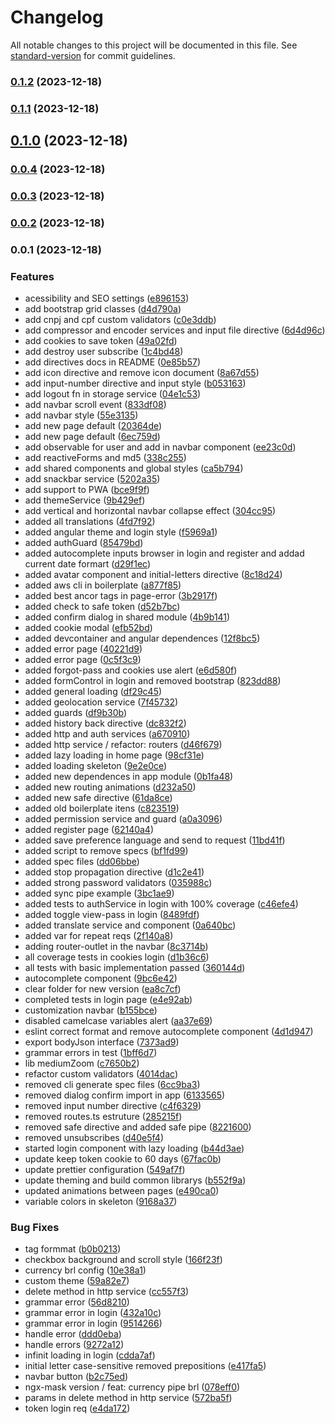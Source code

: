 # Changelog

All notable changes to this project will be documented in this file. See [standard-version](https://github.com/conventional-changelog/standard-version) for commit guidelines.

### [0.1.2](https://bitbucket.org/noclaftech/boilerplate-web-angular/compare/v0.1.1...v0.1.2) (2023-12-18)

### [0.1.1](https://bitbucket.org/noclaftech/boilerplate-web-angular/compare/v0.1.0...v0.1.1) (2023-12-18)

## [0.1.0](https://bitbucket.org/noclaftech/boilerplate-web-angular/compare/v0.0.4...v0.1.0) (2023-12-18)

### [0.0.4](https://bitbucket.org/noclaftech/boilerplate-web-angular/compare/v0.0.3...v0.0.4) (2023-12-18)

### [0.0.3](https://bitbucket.org/noclaftech/boilerplate-web-angular/compare/v0.0.2...v0.0.3) (2023-12-18)

### [0.0.2](https://bitbucket.org/noclaftech/boilerplate-web-angular/compare/v0.0.1...v0.0.2) (2023-12-18)

### 0.0.1 (2023-12-18)


### Features

* acessibility and SEO settings ([e896153](https://bitbucket.org/noclaftech/boilerplate-web-angular/commit/e896153be5217f2d978a8603bafe4254975e969d))
* add bootstrap grid classes ([d4d790a](https://bitbucket.org/noclaftech/boilerplate-web-angular/commit/d4d790ad532353e0c0806a1d3dd88f62df6dd388))
* add cnpj and cpf custom validators ([c0e3ddb](https://bitbucket.org/noclaftech/boilerplate-web-angular/commit/c0e3ddb4f45c911c957ed1e1ed9e10526d0056a6))
* add compressor and encoder services and input file directive ([6d4d96c](https://bitbucket.org/noclaftech/boilerplate-web-angular/commit/6d4d96c13932fe061b02eff8cc8aec45b0d31f50))
* add cookies to save token ([49a02fd](https://bitbucket.org/noclaftech/boilerplate-web-angular/commit/49a02fd122c3217befb7a1aacb9ee849f9ed24f1))
* add destroy user subscribe ([1c4bd48](https://bitbucket.org/noclaftech/boilerplate-web-angular/commit/1c4bd48276bc0f947fa9cb4728a943a42d7fd247))
* add directives docs in README ([0e85b57](https://bitbucket.org/noclaftech/boilerplate-web-angular/commit/0e85b57e80bd32a3036fd7ea914c7f15ed94f335))
* add icon directive and remove icon document ([8a67d55](https://bitbucket.org/noclaftech/boilerplate-web-angular/commit/8a67d5503d91199c046127b0cde668f9551623b0))
* add input-number directive and input style ([b053163](https://bitbucket.org/noclaftech/boilerplate-web-angular/commit/b0531632fa7feb580e156b3710995471df708ad3))
* add logout fn in storage service ([04e1c53](https://bitbucket.org/noclaftech/boilerplate-web-angular/commit/04e1c53b6ee216df9ff9d82221c3a91334404de8))
* add navbar scroll event ([833df08](https://bitbucket.org/noclaftech/boilerplate-web-angular/commit/833df08cf1fff89d8538446bd4742b35aba4e979))
* add navbar style ([55e3135](https://bitbucket.org/noclaftech/boilerplate-web-angular/commit/55e3135d49058de06310e9305676349da402196d))
* add new page default ([20364de](https://bitbucket.org/noclaftech/boilerplate-web-angular/commit/20364de671339da7ba897702a4efce7a47352899))
* add new page default ([6ec759d](https://bitbucket.org/noclaftech/boilerplate-web-angular/commit/6ec759df690dd8c93614799f478802713cb69f54))
* add observable for user and add in navbar component ([ee23c0d](https://bitbucket.org/noclaftech/boilerplate-web-angular/commit/ee23c0de85db10f58b55a8cd704c880bbc433c6e))
* add reactiveForms and md5 ([338c255](https://bitbucket.org/noclaftech/boilerplate-web-angular/commit/338c2551c2d87582127e038531db866bf0ada103))
* add shared components and global styles ([ca5b794](https://bitbucket.org/noclaftech/boilerplate-web-angular/commit/ca5b79413dc07c91afa2862d0f401be24e94b8dc))
* add snackbar service ([5202a35](https://bitbucket.org/noclaftech/boilerplate-web-angular/commit/5202a354cd7f13d19f6149a9e3f6f58aa1c11dd5))
* add support to PWA ([bce9f9f](https://bitbucket.org/noclaftech/boilerplate-web-angular/commit/bce9f9f10155c34f3393d9b77022c719432dad78))
* add themeService ([9b429ef](https://bitbucket.org/noclaftech/boilerplate-web-angular/commit/9b429ef8240ba13ea968cfd7cf2519a107c68d24))
* add vertical and horizontal navbar collapse effect ([304cc95](https://bitbucket.org/noclaftech/boilerplate-web-angular/commit/304cc95bec9fb7373ec137636f0fd8b3ead7bc12))
* added all translations ([4fd7f92](https://bitbucket.org/noclaftech/boilerplate-web-angular/commit/4fd7f92cc35e5aece9a9c511f672dae470c52df7))
* added angular theme and login style ([f5969a1](https://bitbucket.org/noclaftech/boilerplate-web-angular/commit/f5969a10945cb1f46dc3137b96b529677b960b4b))
* added authGuard ([85479bd](https://bitbucket.org/noclaftech/boilerplate-web-angular/commit/85479bd867ef4f8836166e7fa465e40387b9e6d7))
* added autocomplete inputs browser in login and register and addad current date formart ([d29f1ec](https://bitbucket.org/noclaftech/boilerplate-web-angular/commit/d29f1ecb9bd9c650506b6051e1401fe446209fb5))
* added avatar component and initial-letters directive ([8c18d24](https://bitbucket.org/noclaftech/boilerplate-web-angular/commit/8c18d245629a08dd48c0c409c4bebf48f6987e54))
* added aws cli in boilerplate ([a877f85](https://bitbucket.org/noclaftech/boilerplate-web-angular/commit/a877f85bb13af64cc13e93d974bfab30702223b6))
* added best ancor tags in page-error ([3b2917f](https://bitbucket.org/noclaftech/boilerplate-web-angular/commit/3b2917f261d55125e7c74661378694c339ccaad2))
* added check to safe token ([d52b7bc](https://bitbucket.org/noclaftech/boilerplate-web-angular/commit/d52b7bc2a94250beed2e10979a850cfaf7d1ef1b))
* added confirm dialog in shared module ([4b9b141](https://bitbucket.org/noclaftech/boilerplate-web-angular/commit/4b9b1412807451362298f4bd6fe699531dd61858))
* added cookie modal ([efb52bd](https://bitbucket.org/noclaftech/boilerplate-web-angular/commit/efb52bd6e0830793c13aba36c5f0ade351a30422))
* added devcontainer and angular dependences ([12f8bc5](https://bitbucket.org/noclaftech/boilerplate-web-angular/commit/12f8bc5f81cbdf3bb36fa91560ee19e276e35a0f))
* added error page ([40221d9](https://bitbucket.org/noclaftech/boilerplate-web-angular/commit/40221d9a7296867fba106e6a3d4145e0fe1394ca))
* added error page ([0c5f3c9](https://bitbucket.org/noclaftech/boilerplate-web-angular/commit/0c5f3c98f9044fd37b401f165be0532bf4487f82))
* added forgot-pass and cookies use alert ([e6d580f](https://bitbucket.org/noclaftech/boilerplate-web-angular/commit/e6d580ff7da0ca178393b8276cd1f422943bffec))
* added formControl in login and removed bootstrap ([823dd88](https://bitbucket.org/noclaftech/boilerplate-web-angular/commit/823dd887d7b887240ef4a1e071aa651bc1510d05))
* added general loading ([df29c45](https://bitbucket.org/noclaftech/boilerplate-web-angular/commit/df29c45ddd029384a0c72949746992ae0945400c))
* added geolocation service ([7f45732](https://bitbucket.org/noclaftech/boilerplate-web-angular/commit/7f4573213ce8d850361744ace65714be1ac04131))
* added guards ([df9b30b](https://bitbucket.org/noclaftech/boilerplate-web-angular/commit/df9b30bd09e01e6914d2d61b714d37a261d663b6))
* added history back directive ([dc832f2](https://bitbucket.org/noclaftech/boilerplate-web-angular/commit/dc832f271fd682311a14b0cedb946a350f9457fd))
* added http and auth services ([a670910](https://bitbucket.org/noclaftech/boilerplate-web-angular/commit/a670910f00a5a743a528ac36704142ff79f78ddf))
* added http service / refactor: routers ([d46f679](https://bitbucket.org/noclaftech/boilerplate-web-angular/commit/d46f679e46f9463a237c928be841693becff5c9a))
* added lazy loading in home page ([98cf31e](https://bitbucket.org/noclaftech/boilerplate-web-angular/commit/98cf31e6182ccdf124e4f1276fa1a9c4bd908113))
* added loading skeleton ([9e2e0ce](https://bitbucket.org/noclaftech/boilerplate-web-angular/commit/9e2e0ceb91889314e32864b2ec3c990c133572c6))
* added new dependences in app module ([0b1fa48](https://bitbucket.org/noclaftech/boilerplate-web-angular/commit/0b1fa48b392671074e3ffa63111277fb3b697a27))
* added new routing animations ([d232a50](https://bitbucket.org/noclaftech/boilerplate-web-angular/commit/d232a50d7b743cd89dac056cd92b35c38abab4be))
* added new safe directive ([61da8ce](https://bitbucket.org/noclaftech/boilerplate-web-angular/commit/61da8ce3be2a344bc252208a17f3274297fb522e))
* added old boilerplate itens ([c823519](https://bitbucket.org/noclaftech/boilerplate-web-angular/commit/c823519da028381a083f5b14adf3a888d9af5822))
* added permission service and guard ([a0a3096](https://bitbucket.org/noclaftech/boilerplate-web-angular/commit/a0a3096fd65f41ff45aae9b5133992513c292204))
* added register page ([62140a4](https://bitbucket.org/noclaftech/boilerplate-web-angular/commit/62140a45119ad03595ce39c9bc98bcc3dcb56cd4))
* added save preference language and send to request ([11bd41f](https://bitbucket.org/noclaftech/boilerplate-web-angular/commit/11bd41fa9bac890c505bb4ba1ca198e2ac94611d))
* added script to remove specs ([bf1fd99](https://bitbucket.org/noclaftech/boilerplate-web-angular/commit/bf1fd991313f7bfcb507f9116df06896061ee43a))
* added spec files ([dd06bbe](https://bitbucket.org/noclaftech/boilerplate-web-angular/commit/dd06bbee63ad267dd5825d813d23d614f91475c6))
* added stop propagation directive ([d1c2e41](https://bitbucket.org/noclaftech/boilerplate-web-angular/commit/d1c2e41a94acd98a60c502f436b97eb7d5e9701b))
* added strong password validators ([035988c](https://bitbucket.org/noclaftech/boilerplate-web-angular/commit/035988c7e3554d4b5f4b5c5240174f5d16ccad96))
* added sync pipe example ([3bc1ae9](https://bitbucket.org/noclaftech/boilerplate-web-angular/commit/3bc1ae930e5e9785e354b72834dc20ef42cdd0a7))
* added tests to authService in login with 100% coverage ([c46efe4](https://bitbucket.org/noclaftech/boilerplate-web-angular/commit/c46efe4cabdec7bf2d783c3d858a8ddd81c17f56))
* added toggle view-pass in login ([8489fdf](https://bitbucket.org/noclaftech/boilerplate-web-angular/commit/8489fdf6cb95ee85f21a895591f2939e2cc95e15))
* added translate service and component ([0a640bc](https://bitbucket.org/noclaftech/boilerplate-web-angular/commit/0a640bcdf8bb949d6a6089b3a85d872f812a4699))
* added var for repeat reqs ([2f140a8](https://bitbucket.org/noclaftech/boilerplate-web-angular/commit/2f140a8cf130191f6ab0a9ce7324a1ab941b3a97))
* adding router-outlet in the navbar ([8c3714b](https://bitbucket.org/noclaftech/boilerplate-web-angular/commit/8c3714bfa2aa81152f632abf226c9ec2b477ff13))
* all coverage tests in cookies login ([d1b36c6](https://bitbucket.org/noclaftech/boilerplate-web-angular/commit/d1b36c64cf79a30134e8f1929e89e68ea479e661))
* all tests with basic implementation passed ([360144d](https://bitbucket.org/noclaftech/boilerplate-web-angular/commit/360144dccb3ac5ba5e950a886c89d7b0d547f9a0))
* autocomplete component ([9bc6e42](https://bitbucket.org/noclaftech/boilerplate-web-angular/commit/9bc6e429aafa19ce649aacb7a634870d9ecfa3f4))
* clear folder for new version ([ea8c7cf](https://bitbucket.org/noclaftech/boilerplate-web-angular/commit/ea8c7cf4b1e99d2fb41b32a4e896533f1dd13792))
* completed tests in login page ([e4e92ab](https://bitbucket.org/noclaftech/boilerplate-web-angular/commit/e4e92abbb84b5cc1c291cbad86d605e960b29a3b))
* customization navbar ([b155bce](https://bitbucket.org/noclaftech/boilerplate-web-angular/commit/b155bce138e749d353ca2b8fb70f36a2760eb3ef))
* disabled camelcase variables alert ([aa37e69](https://bitbucket.org/noclaftech/boilerplate-web-angular/commit/aa37e69ef4f37f372cebf4d93bc9bc8af749fde2))
* eslint correct format and remove autocomplete component ([4d1d947](https://bitbucket.org/noclaftech/boilerplate-web-angular/commit/4d1d9476c347b50b7ecc9485c29b5f567e58115e))
* export bodyJson interface ([7373ad9](https://bitbucket.org/noclaftech/boilerplate-web-angular/commit/7373ad9494699435b921f29b3c1e632aadea06b1))
* grammar errors in test ([1bff6d7](https://bitbucket.org/noclaftech/boilerplate-web-angular/commit/1bff6d7c89cdd628a52174222853f3057dd7ba19))
* lib mediumZoom ([c7650b2](https://bitbucket.org/noclaftech/boilerplate-web-angular/commit/c7650b266cea6722fc2e4f40d67f5cb967c8a53a))
* refactor custom validators ([4014dac](https://bitbucket.org/noclaftech/boilerplate-web-angular/commit/4014dac8461fc013ce827b5b0f9fe471f67cf5cb))
* removed cli generate spec files ([6cc9ba3](https://bitbucket.org/noclaftech/boilerplate-web-angular/commit/6cc9ba324032039ab2ea7ef33d47f78774452093))
* removed dialog confirm import in app ([6133565](https://bitbucket.org/noclaftech/boilerplate-web-angular/commit/6133565c91c754231bc017ced254c3b0dddbd54b))
* removed input number directive ([c4f6329](https://bitbucket.org/noclaftech/boilerplate-web-angular/commit/c4f63291c092d5fbfe3f6ebd32e7b6fc049da83b))
* removed routes.ts estruture ([285215f](https://bitbucket.org/noclaftech/boilerplate-web-angular/commit/285215fb068a0e0a61d705af40a35fec4a99cb4c))
* removed safe directive and added safe pipe ([8221600](https://bitbucket.org/noclaftech/boilerplate-web-angular/commit/822160024f229156d6d59188b28339761aa4cf6e))
* removed unsubscribes ([d40e5f4](https://bitbucket.org/noclaftech/boilerplate-web-angular/commit/d40e5f49938e67728dc8ed2cf5e31ac0f09537fd))
* started login component with lazy loading ([b44d3ae](https://bitbucket.org/noclaftech/boilerplate-web-angular/commit/b44d3ae146ef3e8c74b298a82f233c480b4c4259))
* update keep token cookie to 60 days ([67fac0b](https://bitbucket.org/noclaftech/boilerplate-web-angular/commit/67fac0bbdf8e4a67b3427bc55b430d937184b228))
* update prettier configuration ([549af7f](https://bitbucket.org/noclaftech/boilerplate-web-angular/commit/549af7fb3e6a5177fc981ebdae375013677b5bb3))
* update theming and build common librarys ([b552f9a](https://bitbucket.org/noclaftech/boilerplate-web-angular/commit/b552f9ad320ddfb5a75d90b98ba26d2ce3281c1a))
* updated animations between pages ([e490ca0](https://bitbucket.org/noclaftech/boilerplate-web-angular/commit/e490ca0159fa31f209a752ac2b153f23de4b51df))
* variable colors in skeleton ([9168a37](https://bitbucket.org/noclaftech/boilerplate-web-angular/commit/9168a3724886f5af0630deb66f345f1db60adb77))


### Bug Fixes

* <icon> tag formmat ([b0b0213](https://bitbucket.org/noclaftech/boilerplate-web-angular/commit/b0b02136ddb11ac9082e2407678a424444b5448e))
* checkbox background and scroll style ([166f23f](https://bitbucket.org/noclaftech/boilerplate-web-angular/commit/166f23fe7b8f6cc3035adcd3204194ee7e4eecf0))
* currency brl config ([10e38a1](https://bitbucket.org/noclaftech/boilerplate-web-angular/commit/10e38a150b4f0c23b8605a945b018d70d20c5260))
* custom theme ([59a82e7](https://bitbucket.org/noclaftech/boilerplate-web-angular/commit/59a82e7039d00825c1cc1336f66dbfbcfa26069b))
* delete method in http service ([cc557f3](https://bitbucket.org/noclaftech/boilerplate-web-angular/commit/cc557f317757211b095e1e5df64529f233e77b9d))
* grammar error ([56d8210](https://bitbucket.org/noclaftech/boilerplate-web-angular/commit/56d8210f27d008a6823f76d2d1c383facf5409a9))
* grammar error in login ([432a10c](https://bitbucket.org/noclaftech/boilerplate-web-angular/commit/432a10cc710e2a089a0aed8daf22bd5990aea170))
* grammar error in login ([9514266](https://bitbucket.org/noclaftech/boilerplate-web-angular/commit/9514266067e57c04fb3b2b497c46ce97624cb8e9))
* handle error ([ddd0eba](https://bitbucket.org/noclaftech/boilerplate-web-angular/commit/ddd0eba8685792164a4e4528469fc488760bd511))
* handle errors ([9272a12](https://bitbucket.org/noclaftech/boilerplate-web-angular/commit/9272a125c2c82fb862ed81eaf0a372d535694ac5))
* infinit loading in login ([cdda7af](https://bitbucket.org/noclaftech/boilerplate-web-angular/commit/cdda7afb21e2904b8b2938b46d0553c1b02c72b0))
* initial letter case-sensitive removed prepositions ([e417fa5](https://bitbucket.org/noclaftech/boilerplate-web-angular/commit/e417fa5ea5074f59d6cb6ef8da4e9fd62e649f51))
* navbar button ([b2c75ed](https://bitbucket.org/noclaftech/boilerplate-web-angular/commit/b2c75ed63f22e1cdde3e8687730b5dbb9bd67457))
* ngx-mask version / feat: currency pipe brl ([078eff0](https://bitbucket.org/noclaftech/boilerplate-web-angular/commit/078eff02e3df84aa8fe592c02ad64114b61140f7))
* params in delete method in http service ([572ba5f](https://bitbucket.org/noclaftech/boilerplate-web-angular/commit/572ba5fdb262448f62f16f853e0d846c946d498b))
* token login req ([e4da172](https://bitbucket.org/noclaftech/boilerplate-web-angular/commit/e4da17235c9345ea4dfaa01836facdd5ab12572f))
